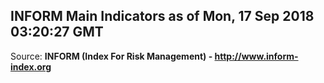 ## INFORM Main Indicators as of Mon, 17 Sep 2018 03:20:27 GMT

Source: **INFORM (Index For Risk Management) - http://www.inform-index.org**